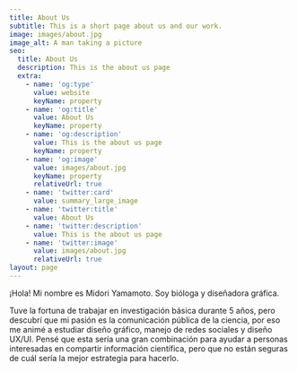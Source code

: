 ```yaml
---
title: About Us
subtitle: This is a short page about us and our work.
image: images/about.jpg
image_alt: A man taking a picture
seo:
  title: About Us
  description: This is the about us page
  extra:
    - name: 'og:type'
      value: website
      keyName: property
    - name: 'og:title'
      value: About Us
      keyName: property
    - name: 'og:description'
      value: This is the about us page
      keyName: property
    - name: 'og:image'
      value: images/about.jpg
      keyName: property
      relativeUrl: true
    - name: 'twitter:card'
      value: summary_large_image
    - name: 'twitter:title'
      value: About Us
    - name: 'twitter:description'
      value: This is the about us page
    - name: 'twitter:image'
      value: images/about.jpg
      relativeUrl: true
layout: page
---
```


¡Hola! Mi nombre es Midori Yamamoto. Soy bióloga y diseñadora gráfica. 

Tuve la fortuna de trabajar en investigación básica durante 5 años, pero descubrí que mi pasión es la comunicación pública de la ciencia, por eso me animé a 
estudiar diseño gráfico, manejo de redes sociales y diseño UX/UI. Pensé que esta sería una gran combinación para ayudar a personas interesadas en compartir 
información científica, pero que no están seguras de cuál sería la mejor estrategia para hacerlo. 


